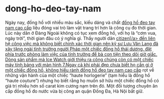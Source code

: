 dong-ho-deo-tay-nam
===================
Ngày nay, đồng hồ với nhiều màu sắc, kiểu dáng và chất <a href="http://dong-ho-dep.com/dong-ho-deo-tay/dong-ho-deo-tay-nam">đồng hồ đeo tay nam cao cấp</a> liệu đóng vai trò làm vật trang trí hơn là công cụ đo thời gian. Lúc này dân ở Đàng Ngoài không có tục xem đồng hồ, với họ là “cơm vua, ngày trời”, thời gian đâu có ý nghĩa gì. Thấy người dân <a href="http://dong-ho-dep.com/dong-ho-deo-tay-chinh-hang/dong-ho-citizen">citizen[/a> đến liên hệ công việc mà không biết chính xác thời gian nên kỹ sư Lưu Văn Lang đã xây tặng ngài tỉnh trưởng người Pháp một chiếc đồng hồ thái dương, đặt phía trước phòng làm việc của tỉnh trưởng để bà con tiện theo dõi giờ giấc. Dòng sản phẩm mà Ice Watch giới thiệu ra công chúng còn có một chiếc máy tính bảng với màn hình 7.Ngay cả khi phái đẹp chưa biết họ cần gì ở một chiếc đồng hồ, không hiểu rành <a href="http://dong-ho-dep.com/dong-ho-deo-tay">đồng hồ đeo tay nam cao cấp</a> rọt về những vận hành của một chiếc “haute horlogerie” (tạm hiểu là đồng hồ “haute couture”) nhưng họ biết rằng họ muốn sở hữu một chiếc đồng hồ có giá trị nhiều hơn số carat kim cương nạm trên đó. Một đối tượng chuyên ăn cắp đồng hồ đo nước vừa bị công an quận Đống Đa, Hà Nội bắt giữ.

